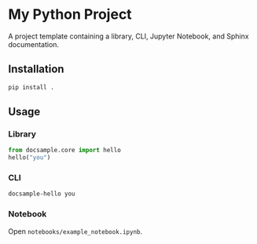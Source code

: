 # My Python Project

A project template containing a library, CLI, Jupyter Notebook, and Sphinx documentation.

## Installation

```bash
pip install .
```

## Usage

### Library

```python
from docsample.core import hello
hello("you")
```

### CLI

```bash
docsample-hello you
```

### Notebook

Open `notebooks/example_notebook.ipynb`.
